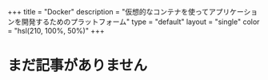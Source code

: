 +++
title = "Docker"
description = "仮想的なコンテナを使ってアプリケーションを開発するためのプラットフォーム"
type = "default"
layout = "single"
color = "hsl(210, 100%, 50%)"
+++

# まだ記事がありません